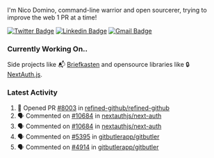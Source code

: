
I'm Nico Domino, command-line warrior and open sourcerer, trying to improve the web 1 PR at a time!

[![Twitter Badge](https://img.shields.io/badge/-@ndom91-1ca0f1?style=flat-square&labelColor=1ca0f1&logo=twitter&logoColor=white&link=https://twitter.com/ndom91)](https://twitter.com/ndom91) [![Linkedin Badge](https://img.shields.io/badge/-ndom91-blue?style=flat-square&logo=Linkedin&logoColor=white&link=https://www.linkedin.com/in/ndom91/)](https://www.linkedin.com/in/ndom91/) [![Gmail Badge](https://img.shields.io/badge/-yo@ndo.dev-c14438?style=flat-square&logo=mail.ru&logoColor=white&link=mailto:yo@ndo.dev)](mailto:yo@ndo.dev)

### Currently Working On..

Side projects like 📬 [Briefkasten](https://briefkastenhq.com) and opensource libraries like 🔒 [NextAuth.js](https://github.com/nextauthjs/next-auth).

<!--START_SECTION_PROFILE_VIEWS:readme-info-->
<!--END_SECTION_PROFILE_VIEWS:readme-info-->

<!--START_SECTION_DAILY_COMMIT:readme-info-->
<!--END_SECTION_DAILY_COMMIT:readme-info-->

<!--START_SECTION_WEEKLY_COMMIT:readme-info-->
<!--END_SECTION_WEEKLY_COMMIT:readme-info-->

### Latest Activity

<!--START_SECTION:activity-->
1. 💪 Opened PR [#8003](https://github.com/refined-github/refined-github/pull/8003) in [refined-github/refined-github](https://github.com/refined-github/refined-github)
2. 🗣 Commented on [#10684](https://github.com/nextauthjs/next-auth/pull/10684#issuecomment-2453403285) in [nextauthjs/next-auth](https://github.com/nextauthjs/next-auth)
3. 🗣 Commented on [#10684](https://github.com/nextauthjs/next-auth/pull/10684#issuecomment-2453397543) in [nextauthjs/next-auth](https://github.com/nextauthjs/next-auth)
4. 🗣 Commented on [#5395](https://github.com/gitbutlerapp/gitbutler/pull/5395#issuecomment-2453243598) in [gitbutlerapp/gitbutler](https://github.com/gitbutlerapp/gitbutler)
5. 🗣 Commented on [#4914](https://github.com/gitbutlerapp/gitbutler/issues/4914#issuecomment-2453243202) in [gitbutlerapp/gitbutler](https://github.com/gitbutlerapp/gitbutler)
<!--END_SECTION:activity-->
